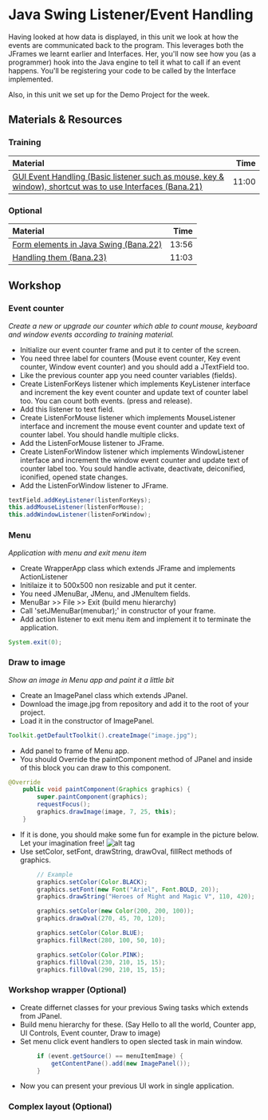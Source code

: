 # Java Swing Listener/Event Handling

Having looked at how data is displayed, in this unit we look at how the events are communicated back to the program.  This leverages both the JFrames we learnt earlier and Interfaces.  Her, you'll now see how you (as a programmer) hook into the Java engine to tell it what to call if an event happens.  You'll be registering your code to be called by the Interface implemented.

Also, in this unit we set up for the Demo Project for the week.


## Materials & Resources

### Training
| Material | Time |
|:-------- |-----:|
|[GUI Event Handling (Basic listener such as mouse, key & window), shortcut was to use Interfaces (Bana.21)](https://www.youtube.com/watch?v=3ifwR5feRQI)|11:00|


### Optional
| Material | Time |
|:-------- |-----:|
|[Form elements in Java Swing (Bana.22)](https://www.youtube.com/watch?v=qVdRxODXBcU)|13:56|
|[Handling them (Bana.23)](https://www.youtube.com/watch?v=wApG8SHBJ24)|11:03|

## Workshop

### Event counter
*Create a new or upgrade our counter which able to count mouse, keyboard and window events according to training material.*

- Initialize our event counter frame and put it to center of the screen.
- You need three label for counters (Mouse event counter, Key event counter, Window event counter) and you should add a JTextField too.
- Like the previous counter app you need counter variables (fields).
- Create ListenForKeys listener which implements KeyListener interface and increment the key event counter and update text of counter label too. You can count both events. (press and release). 
- Add this listener to text field.
- Create ListenForMouse listener which implements MouseListener interface and increment the mouse event counter and update text of counter label. You should handle multiple clicks.
- Add the ListenForMouse listener to JFrame.
- Create ListenForWindow listener which implements WindowListener interface and increment the window event counter and update text of counter label too. You sould handle activate, deactivate, deiconified, iconified, opened state changes.
- Add the ListenForWindow listener to JFrame.

```java
textField.addKeyListener(listenForKeys);
this.addMouseListener(listenForMouse);
this.addWindowListener(listenForWindow);
```

### Menu
*Application with menu and exit menu item*

- Create WrapperApp class which extends JFrame and implements ActionListener
- Initilaize it to 500x500 non resizable and put it center.
- You need JMenuBar, JMenu, and JMenuItem fields.
- MenuBar >> File >> Exit (build menu hierarchy)
- Call 'setJMenuBar(menubar);' in constructor of your frame.
- Add action listener to exit menu item and implement it to terminate the application.

```java
System.exit(0);
```

### Draw to image
*Show an image in Menu app and paint it a little bit*

- Create an ImagePanel class which extends JPanel.
- Download the image.jpg from repository and add it to the root of your project.
- Load it in the constructor of ImagePanel.
```java
Toolkit.getDefaultToolkit().createImage("image.jpg");
```
- Add panel to frame of Menu app.
- You should Override the paintComponent method of JPanel and inside of this block you can draw to this component.
```java
@Override
    public void paintComponent(Graphics graphics) {
        super.paintComponent(graphics);
        requestFocus();
        graphics.drawImage(image, 7, 25, this);
    }
```
- If it is done, you should make some fun for example in the picture below. Let your imagination free!
![alt tag](https://raw.githubusercontent.com/greenfox-academy/teaching-materials/kicsen_java-gui_module_2/java-gui/2-swing-more/image_example.png)
- Use setColor, setFont, drawString, drawOval, fillRect methods of graphics.

```java
        // Example
        graphics.setColor(Color.BLACK);
        graphics.setFont(new Font("Ariel", Font.BOLD, 20));
        graphics.drawString("Heroes of Might and Magic V", 110, 420);

        graphics.setColor(new Color(200, 200, 100));
        graphics.drawOval(270, 45, 70, 120);

        graphics.setColor(Color.BLUE);
        graphics.fillRect(280, 100, 50, 10);

        graphics.setColor(Color.PINK);
        graphics.fillOval(230, 210, 15, 15);
        graphics.fillOval(290, 210, 15, 15);
```

### Workshop wrapper (Optional)
- Create differnet classes for your previous Swing tasks which extends from JPanel.
- Build menu hierarchy for these. (Say Hello to all the world, Counter app, UI Controls, Event counter, Draw to image)
- Set menu click event handlers to open slected task in main window.
```java
        if (event.getSource() == menuItemImage) {
            getContentPane().add(new ImagePanel());
        }
```
- Now you can present your previous UI work in single application.

### Complex layout (Optional)
